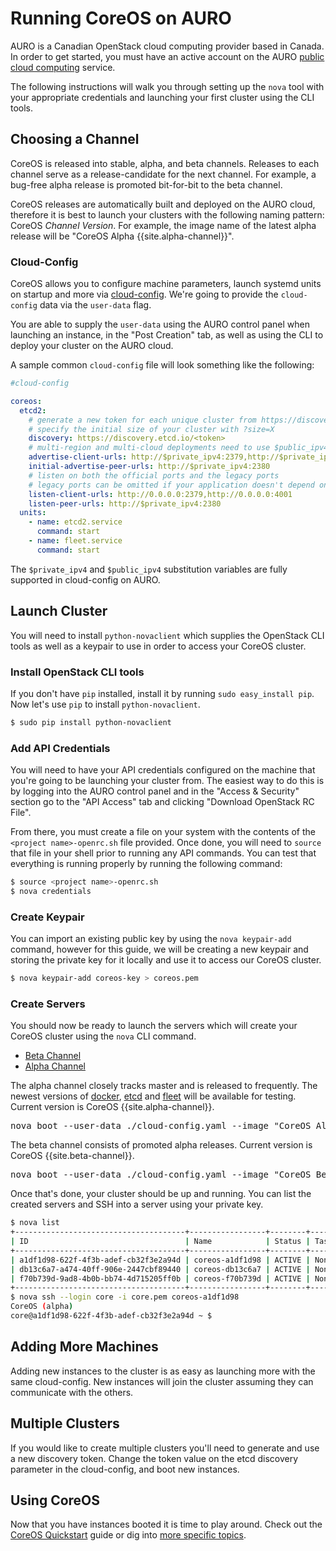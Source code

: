 # Running CoreOS on AURO

AURO is a Canadian OpenStack cloud computing provider based in Canada. In
order to get started, you must have an active account on the AURO
[public cloud computing][cloud-compute] service.

The following instructions will walk you through setting up the `nova` tool with
your appropriate credentials and launching your first cluster using the
CLI tools.

[cloud-compute]: https://www.auro.io/public_cloud_hosting/product

## Choosing a Channel

CoreOS is released into stable, alpha, and beta channels. Releases to each channel serve
as a release-candidate for the next channel. For example, a bug-free alpha
release is promoted bit-for-bit to the beta channel.

CoreOS releases are automatically built and deployed on the AURO cloud,
therefore it is best to launch your clusters with the following naming pattern:
CoreOS _Channel_ _Version_.  For example, the image name of the latest alpha
release will be "CoreOS Alpha {{site.alpha-channel}}".


### Cloud-Config

CoreOS allows you to configure machine parameters, launch systemd units on
startup and more via [cloud-config][cloud-config].  We're going to provide the
`cloud-config` data via the `user-data` flag.

[cloud-config]: {{site.baseurl}}/docs/cluster-management/setup/cloudinit-cloud-config

You are able to supply the `user-data` using the AURO control panel when launching
an instance, in the "Post Creation" tab, as well as using the CLI to deploy your
cluster on the AURO cloud.

A sample common `cloud-config` file will look something like the following:

```yaml
#cloud-config

coreos:
  etcd2:
    # generate a new token for each unique cluster from https://discovery.etcd.io/new?size=3
    # specify the initial size of your cluster with ?size=X
    discovery: https://discovery.etcd.io/<token>
    # multi-region and multi-cloud deployments need to use $public_ipv4
    advertise-client-urls: http://$private_ipv4:2379,http://$private_ipv4:4001
    initial-advertise-peer-urls: http://$private_ipv4:2380
    # listen on both the official ports and the legacy ports
    # legacy ports can be omitted if your application doesn't depend on them
    listen-client-urls: http://0.0.0.0:2379,http://0.0.0.0:4001
    listen-peer-urls: http://$private_ipv4:2380
  units:
    - name: etcd2.service
      command: start
    - name: fleet.service
      command: start
```

The `$private_ipv4` and `$public_ipv4` substitution variables are fully supported in cloud-config on AURO.

## Launch Cluster

You will need to install `python-novaclient` which supplies the OpenStack CLI
tools as well as a keypair to use in order to access your CoreOS cluster.

### Install OpenStack CLI tools

If you don't have `pip` installed, install it by running `sudo easy_install pip`.
Now let's use `pip` to install `python-novaclient`.

```sh
$ sudo pip install python-novaclient
```

### Add API Credentials

You will need to have your API credentials configured on the machine that you're
going to be launching your cluster from.  The easiest way to do this is by
logging into the AURO control panel and in the "Access & Security" section go to
the "API Access" tab and clicking "Download OpenStack RC File".

From there, you must create a file on your system with the contents of the
`<project name>-openrc.sh` file provided.  Once done, you will need to `source` that file in your
shell prior to running any API commands.  You can test that everything is running
properly by running the following command:

```sh
$ source <project name>-openrc.sh
$ nova credentials
```

### Create Keypair

You can import an existing public key by using the `nova keypair-add` command,
however for this guide, we will be creating a new keypair and storing the
private key for it locally and use it to access our CoreOS cluster.

```sh
$ nova keypair-add coreos-key > coreos.pem
```

### Create Servers

You should now be ready to launch the servers which will create your CoreOS
cluster using the `nova` CLI command.

<div id="AURO-create">
  <ul class="nav nav-tabs">
    <li class="active"><a href="#beta-create" data-toggle="tab">Beta Channel</a></li>
    <li><a href="#alpha-create" data-toggle="tab">Alpha Channel</a></li>
  </ul>
  <div class="tab-content coreos-docs-image-table">
    <div class="tab-pane" id="alpha-create">
      <p>The alpha channel closely tracks master and is released to frequently. The newest versions of <a href="{{site.baseurl}}/using-coreos/docker">docker</a>, <a href="{{site.baseurl}}/using-coreos/etcd">etcd</a> and <a href="{{site.baseurl}}/using-coreos/clustering">fleet</a> will be available for testing. Current version is CoreOS {{site.alpha-channel}}.</p>
      <pre>nova boot --user-data ./cloud-config.yaml --image "CoreOS Alpha {{site.alpha-channel}}" --key-name coreos-key --flavor standard-1 --num-instances 3 --security-groups default coreos</pre>
    </div>
    <div class="tab-pane active" id="beta-create">
      <p>The beta channel consists of promoted alpha releases. Current version is CoreOS {{site.beta-channel}}.</p>
      <pre>nova boot --user-data ./cloud-config.yaml --image "CoreOS Beta {{site.beta-channel}}" --key-name coreos-key --flavor standard-1 --num-instances 3 --security-groups default coreos</pre>
    </div>
  </div>
</div>

Once that's done, your cluster should be up and running.  You can list the
created servers and SSH into a server using your private key.

```sh
$ nova list
+--------------------------------------+-----------------+--------+------------+-------------+---------------------------------------+
| ID                                   | Name            | Status | Task State | Power State | Networks                              |
+--------------------------------------+-----------------+--------+------------+-------------+---------------------------------------+
| a1df1d98-622f-4f3b-adef-cb32f3e2a94d | coreos-a1df1d98 | ACTIVE | None       | Running     | public=104.36.x.x; private=172.22.x.x |
| db13c6a7-a474-40ff-906e-2447cbf89440 | coreos-db13c6a7 | ACTIVE | None       | Running     | public=104.36.x.x; private=172.22.x.x |
| f70b739d-9ad8-4b0b-bb74-4d715205ff0b | coreos-f70b739d | ACTIVE | None       | Running     | public=104.36.x.x; private=172.22.x.x |
+--------------------------------------+-----------------+--------+------------+-------------+---------------------------------------+
$ nova ssh --login core -i core.pem coreos-a1df1d98
CoreOS (alpha)
core@a1df1d98-622f-4f3b-adef-cb32f3e2a94d ~ $
```

## Adding More Machines

Adding new instances to the cluster is as easy as launching more with the same
cloud-config. New instances will join the cluster assuming they can communicate
with the others.

## Multiple Clusters

If you would like to create multiple clusters you'll need to generate and use a
new discovery token. Change the token value on the etcd discovery parameter in the cloud-config, and boot new instances.

## Using CoreOS

Now that you have instances booted it is time to play around.
Check out the [CoreOS Quickstart]({{site.baseurl}}/docs/quickstart) guide or dig into [more specific topics]({{site.baseurl}}/docs).
